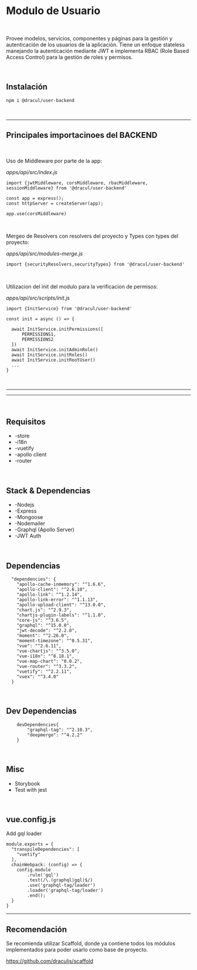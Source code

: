 # Modulo de Usuario

<br>

Provee modelos, servicios, componentes y páginas para la gestión y autenticación de los usuarios de la aplicación. Tiene un enfoque stateless manejando la autenticación mediante JWT e implementa RBAC (Role Based Access Control) para la gestión de roles y permisos.

<br>

## Instalación

```
npm i @dracul/user-backend
```
  
<br>

---
## Principales importacinoes del BACKEND

<br>

Uso de Middleware por parte de la app:

*apps/api/src/index.js*

    import {jwtMiddleware, corsMiddleware, rbacMiddleware, sessionMiddleware} from '@dracul/user-backend'

    const app = express();
    const httpServer = createServer(app);

    app.use(corsMiddleware)

<br>

Mergeo de Resolvers con resolvers del proyecto y Types con types del proyecto:
    
*apps/api/src/modules-merge.js*

    import {securityResolvers,securityTypes} from '@dracul/user-backend'

<br>

Utilizacion del init del modulo para la verificacion de permisos:

*apps/api/src/scripts/init.js*

    import {InitService} from '@dracul/user-backend'

    const init = async () => {
     
      await InitService.initPermissions([
          PERMISSIONS1,
          PERMISSIONS2
      ])
      await InitService.initAdminRole()
      await InitService.initRoles()
      await InitService.initRootUser()
      ...
    }

<br>

-----
-----
<br>

## Requisitos
- -store
- -i18n
- -vuetify
- -apollo client
- -router

<br>

## Stack & Dependencias
- -Nodejs
- -Express
- -Mongoose
- -Nodemailer
- -Graphql (Apollo Server)
- -JWT Auth

<br>

## Dependencias
```
  "dependencies": {
    "apollo-cache-inmemory": "^1.6.6",
    "apollo-client": "^2.6.10",
    "apollo-link": "^1.2.14",
    "apollo-link-error": "^1.1.13",
    "apollo-upload-client": "^13.0.0",
    "chart.js": "^2.9.3",
    "chartjs-plugin-labels": "^1.1.0",
    "core-js": "^3.6.5",
    "graphql": "^15.0.0",
    "jwt-decode": "^2.2.0",
    "moment": "^2.26.0",
    "moment-timezone": "^0.5.31",
    "vue": "^2.6.11",
    "vue-chartjs": "^3.5.0",
    "vue-i18n": "^8.18.1",
    "vue-map-chart": "0.0.2",
    "vue-router": "^3.3.2",
    "vuetify": "^2.2.11",
    "vuex": "^3.4.0"
  }
```
<br>

## Dev Dependencias
```
    devDependencies{
        "graphql-tag": "^2.10.3",
        "deepmerge": "^4.2.2"
    }
```
<br>

## Misc
- Storybook
- Test with jest

<br>

## vue.config.js
Add gql loader
```
module.exports = {
  "transpileDependencies": [
    "vuetify"
  ],
  chainWebpack: (config) => {
    config.module
        .rule('gql')
        .test(/\.(graphql|gql)$/)
        .use('graphql-tag/loader')
        .loader('graphql-tag/loader')
        .end();
  }
}
```

-----------

## Recomendación

Se recomienda utilizar Scaffold, donde ya contiene todos los módulos implementados para poder usarlo como base de proyecto.

https://github.com/draculjs/scaffold
